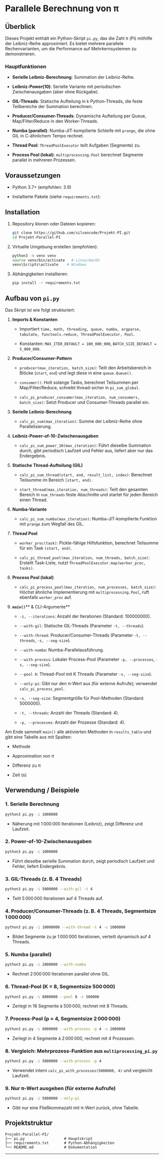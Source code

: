 # Parallele Berechnung von π

## Überblick

Dieses Projekt enthält ein Python-Skript `pi.py`, das die Zahl π (Pi) mithilfe der Leibniz-Reihe approximiert. Es bietet mehrere parallele Rechenvarianten, um die Performance auf Mehrkernsystemen zu demonstrieren.

### Hauptfunktionen

- **Serielle Leibniz-Berechnung**: Summation der Leibniz-Reihe.
    
- **Leibniz-Power(10)**: Serielle Variante mit periodischen Zwischenausgaben (aber ohne Rückgabe).
    
- **GIL-Threads**: Statische Aufteilung in k Python-Threads, die feste Teilbereiche der Summation berechnen.
    
- **Producer/Consumer-Threads**: Dynamische Aufteilung per Queue, Map/Filter/Reduce in den Worker-Threads.
    
- **Numba (parallel)**: Numba-JIT-kompilierte Schleife mit `prange`, die ohne GIL in C-ähnlichem Tempo rechnet.
    
- **Thread Pool**: `ThreadPoolExecutor` teilt Aufgaben (Segmente) zu.
    
- **Process Pool (lokal)**: `multiprocessing.Pool` berechnet Segmente parallel in mehreren Prozessen.
    

## Voraussetzungen

- Python 3.7+ (empfohlen: 3.9)
    
- Installierte Pakete (siehe `requirements.txt`):
    

## Installation

1. Repository klonen oder Dateien kopieren:
    
    ```bash
    git clone https://github.com/silvancode/Projekt-PI.git
    cd Projekt-Parallel-PI
    ```
    
2. Virtuelle Umgebung erstellen (empfohlen):
    
    ```bash
    python3 -m venv venv
    source venv/bin/activate   # Linux/macOS
    venv\Scripts\activate    # Windows
    ```
    
3. Abhängigkeiten installieren:
    
    ```bash
    pip install -r requirements.txt
    ```

## Aufbau von `pi.py`

Das Skript ist wie folgt strukturiert:

1. **Imports & Konstanten**
    
    - Importiert `time, math, threading, queue, numba, argparse, tabulate, functools.reduce, ThreadPoolExecutor, Pool`.
        
    - Konstanten: `MAX_ITER_DEFAULT = 100_000_000`, `BATCH_SIZE_DEFAULT = 5_000_000`.
        
2. **Producer/Consumer-Pattern**
    
    - `producer(max_iteration, batch_size)`: Teilt den Arbeitsbereich in Blöcke (`start`, `end`) und legt diese in eine `queue.Queue()`.
        
    - `consumer()`: Holt solange Tasks, berechnet Teilsummen per Map/Filter/Reduce, schreibt thread-sicher in `pi_sum_global`.
        
    - `calc_pi_producer_consumer(max_iteration, num_consumers, batch_size)`: Setzt Producer und Consumer-Threads parallel ein.
        
3. **Serielle Leibniz-Berechnung**
    
    - `calc_pi_sum(max_iteration)`: Summe der Leibniz-Reihe ohne Parallelisierung.
        
4. **Leibniz-Power-of-10-Zwischenausgaben**
    
    - `calc_pi_sum_power_10(max_iteration)`: Führt dieselbe Summation durch, gibt periodisch Laufzeit und Fehler aus, liefert aber nur das Endergebnis.
        
5. **Statische Thread-Aufteilung (GIL)**
    
    - `calc_pi_sum_thread(start, end, result_list, index)`: Berechnet Teilsumme im Bereich `[start, end)`.
        
    - `start_thread(max_iteration, num_threads)`: Teilt den gesamten Bereich in `num_threads` feste Abschnitte und startet für jeden Bereich einen Thread.
        
6. **Numba-Variante**
    
    - `calc_pi_sum_numba(max_iteration)`: Numba-JIT-kompilierte Funktion mit `prange` zum Wegfall des GIL.
        
7. **Thread Pool**
    
    - `worker_proc(task)`: Pickle-fähige Hilfsfunktion, berechnet Teilsumme für ein Task `(start, end)`.
        
    - `calc_pi_thread_pool(max_iteration, num_threads, batch_size)`: Erstellt Task-Liste, nutzt `ThreadPoolExecutor.map(worker_proc, tasks)`.
        
8. **Process Pool (lokal)**
    
    - `calc_pi_process_pool(max_iteration, num_processes, batch_size)`: Höchst ähnliche Implementierung mit `multiprocessing.Pool`, ruft ebenfalls `worker_proc` auf.
        
9. **`main()`**** & CLI-Argumente**
    
    - `-i, --iterations`: Anzahl der Iterationen (Standard: 100000000).
        
    - `--with-gil`: Statische GIL-Threads (Parameter `-t, --threads`).
        
    - `--with-thread`: Producer/Consumer-Threads (Parameter `-t, --threads`, `-s, --seg-size`).
        
    - `--with-numba`: Numba-Parallelausführung.
        
    - `--with-process`: Lokaler Process-Pool (Parameter `-p, --processes`, `-s, --seg-size`).
        
    - `--pool K`: Thread-Pool mit K Threads (Parameter `-s, --seg-size`).
        
    - `--only-pi`: Gibt nur den π-Wert aus (für externe Aufrufe); verwendet `calc_pi_process_pool`.
        
    - `-s, --seg-size`: Segmentgröße für Pool-Methoden (Standard: 5000000).
        
    - `-t, --threads`: Anzahl der Threads (Standard: 4).
        
    - `-p, --processes`: Anzahl der Prozesse (Standard: 4).
        

Am Ende sammelt `main()` alle aktivierten Methoden in `results_table` und gibt eine Tabelle aus mit Spalten:

- Methode
    
- Approximation von π
    
- Differenz zu π
    
- Zeit (s)
    

## Verwendung / Beispiele

### 1. Serielle Berechnung

```bash
python3 pi.py -i 1000000
```

- Näherung mit 1 000 000 Iterationen (Leibniz), zeigt Differenz und Laufzeit.
    

### 2. Power-of-10-Zwischenausgaben

```bash
python3 pi.py -i 1000000
```

- Führt dieselbe serielle Summation durch, zeigt periodisch Laufzeit und Fehler, liefert Endergebnis.
    

### 3. GIL-Threads (z. B. 4 Threads)

```bash
python3 pi.py -i 5000000 --with-gil -t 4
```

- Teilt 5 000 000 Iterationen auf 4 Threads auf.
    

### 4. Producer/Consumer-Threads (z. B. 4 Threads, Segmentsize 1 000 000)

```bash
python3 pi.py -i 10000000 --with-thread -t 4 -s 1000000
```

- Bildet Segmente zu je 1 000 000 Iterationen, verteilt dynamisch auf 4 Threads.
    

### 5. Numba (parallel)

```bash
python3 pi.py -i 2000000 --with-numba
```

- Rechnet 2 000 000 Iterationen parallel ohne GIL.
    

### 6. Thread-Pool (K = 8, Segmentsize 500 000)

```bash
python3 pi.py -i 8000000 --pool 8 -s 500000
```

- Zerlegt in 16 Segmente à 500 000, rechnet mit 8 Threads.
    

### 7. Process-Pool (p = 4, Segmentsize 2 000 000)

```bash
python3 pi.py -i 8000000 --with-process -p 4 -s 2000000
```

- Zerlegt in 4 Segmente à 2 000 000, rechnet mit 4 Prozessen.
    

### 8. Vergleich: Mehrprozess-Funktion aus `multiprocessing_pi.py`

```bash
python3 pi.py -i 5000000 --with-process -p 4
```

- Verwendet intern `calc_pi_with_processes(5000000, 4)` und vergleicht Laufzeit.
    

### 9. Nur π-Wert ausgeben (für externe Aufrufe)

```bash
python3 pi.py -i 5000000 --only-pi
```

- Gibt nur eine Fließkommazahl mit π-Wert zurück, ohne Tabelle.
    

## Projektstruktur

```
Projekt-Parallel-PI/
├── pi.py                  # Hauptskript
├── requirements.txt       # Python-Abhängigkeiten
└── README.md              # Dokumentation
```

---
